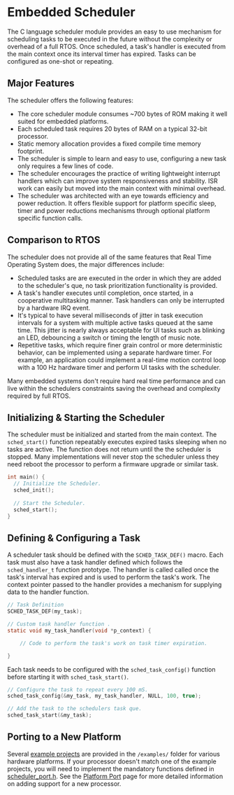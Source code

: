 # Embedded Scheduler

The C language scheduler module provides an easy to use mechanism for scheduling tasks to be executed in the future without the complexity or overhead of a full RTOS.  Once scheduled, a task's handler is executed from the main context once its interval timer has expired.  Tasks can be configured as one-shot or repeating. 

## Major Features

The scheduler offers the following features:

* The core scheduler module consumes ~700 bytes of ROM making it well suited for embedded platforms.
* Each scheduled task requires 20 bytes of RAM on a typical 32-bit processor.
* Static memory allocation provides a fixed compile time memory footprint.
* The scheduler is simple to learn and easy to use, configuring a new task only requires a few lines of code.  
* The scheduler encourages the practice of writing lightweight interrupt handlers which can improve system responsiveness and stability.  ISR work can easily but moved into the main context with minimal overhead.
* The scheduler was architected with an eye towards efficiency and power reduction.  It offers flexible support for platform specific sleep, timer and power reductions mechanisms through optional platform specific function calls.

## Comparison to RTOS
                                                            
The scheduler does not provide all of the same features that Real Time Operating System does, the major differences include:

* Scheduled tasks are are executed in the order in which they are added to the scheduler's que, no task prioritization functionality is provided.  
* A task's handler executes until completion, once started, in a cooperative multitasking manner.  Task handlers can only be interrupted by a hardware IRQ event.
* It's typical to have several milliseconds of jitter in task execution intervals for a system with multiple active tasks queued at the same time.  This jitter is nearly always acceptable for UI tasks such as blinking an LED, debouncing a switch or timing the length of music note.
* Repetitive tasks, which require finer grain control or more deterministic behavior, can be implemented using a separate hardware timer.  For example, an application could implement a real-time motion control loop with a 100 Hz hardware timer and perform UI tasks with the scheduler. 
                                                        
Many embedded systems don't require hard real time performance and can live within the schedulers constraints saving the overhead and complexity required by full RTOS.    

## Initializing & Starting the Scheduler

The scheduler must be initialized and started from the main context.  The `sched_start()` function repeatably executes expired tasks sleeping when no tasks are active.  The function does not return until the the scheduler is stopped.  Many implementations will never stop the scheduler unless they need reboot the processor to perform a firmware upgrade or similar task.

```c
int main() {
  // Initialize the Scheduler.
  sched_init();
  
  // Start the Scheduler.
  sched_start();
}
```

## Defining & Configuring a Task

A scheduler task should be defined with the `SCHED_TASK_DEF()` macro.  Each task must also have a task handler defined which follows the `sched_handler_t` function prototype.  The handler is called called once the task's interval has expired and is used to perform the task's work.  The context pointer passed to the handler provides a mechanism for supplying data to the handler function.

```c
// Task Definition
SCHED_TASK_DEF(my_task);

// Custom task handler function .
static void my_task_handler(void *p_context) {

    // Code to perform the task's work on task timer expiration.

}
```
Each task needs to be configured with the `sched_task_config()` function before starting it with `sched_task_start()`. 

```c
// Configure the task to repeat every 100 mS.
sched_task_config(&my_task, my_task_handler, NULL, 100, true);

// Add the task to the schedulers task que.
sched_task_start(&my_task);
```

## Porting to a New Platform
 
Several [example projects](./examples/README.md) are provided in the  `/examples/` folder for various hardware platforms.  If your processor doesn't match one of the example projects, you will need to implement the mandatory functions defined in [scheduler_port.h](./src/scheduler/scheduler_port.h).  See the [Platform Port](./docs/port.md) page for more detailed information on adding support for a new processor.